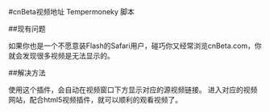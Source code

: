 #cnBeta视频地址 Tempermoneky 脚本

##现有问题

如果你也是一个不愿意装Flash的Safari用户，碰巧你又经常浏览cnBeta.com，你就会发现很多视频是无法显示的。

##解决方法

使用这个插件，会自动在视频窗口下方显示对应的源视频链接。
进入对应的视频网站，配合html5视频插件，就可以顺利的观看视频了。
